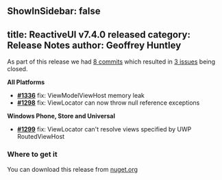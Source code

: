 ShowInSidebar: false
---
title: ReactiveUI v7.4.0 released
category: Release Notes
author: Geoffrey Huntley
---

<!--excerpt-->

As part of this release we had [8 commits](https://github.com/reactiveui/reactiveui/compare/7.3.0...7.4.0) which resulted in [3 issues](https://github.com/reactiveui/ReactiveUI/issues?milestone=9&state=closed) being closed.


__All Platforms__

- [__#1336__](https://github.com/reactiveui/ReactiveUI/pull/1336) fix: ViewModelViewHost memory leak
- [__#1298__](https://github.com/reactiveui/ReactiveUI/issues/1298) fix: ViewLocator can now throw null reference exceptions

__Windows Phone, Store and Universal__

- [__#1299__](https://github.com/reactiveui/ReactiveUI/issues/1299) fix: ViewLocator can't resolve views specified by UWP RoutedViewHost

### Where to get it
You can download this release from [nuget.org](https://www.nuget.org/packages/reactiveui/7.4.0)
